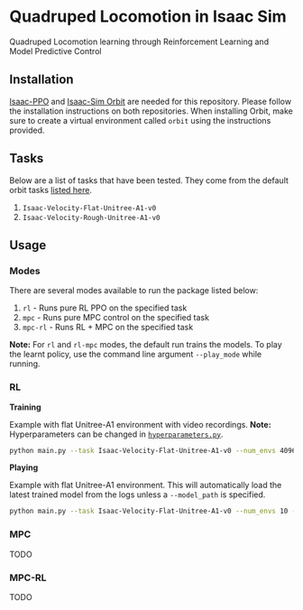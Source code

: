 # Quadruped Locomotion in Isaac Sim
Quadruped Locomotion learning through Reinforcement Learning and Model Predictive Control

## Installation
[Isaac-PPO](https://github.com/dyumanaditya/isaac-ppo) and [Isaac-Sim Orbit](https://isaac-orbit.github.io/) are needed for this repository.
Please follow the installation instructions on both repositories. When installing Orbit, make sure to create a virtual environment
called `orbit` using the instructions provided.

## Tasks
Below are a list of tasks that have been tested. They come from the default orbit tasks [listed here](https://isaac-orbit.github.io/orbit/source/features/environments.html#locomotion).
1. `Isaac-Velocity-Flat-Unitree-A1-v0`
2. `Isaac-Velocity-Rough-Unitree-A1-v0`

## Usage
### Modes
There are several modes available to run the package listed below:
1. `rl` - Runs pure RL PPO on the specified task
2. `mpc` - Runs pure MPC control on the specified task
3. `mpc-rl` - Runs RL + MPC on the specified task

**Note:** For `rl` and `rl-mpc` modes, the default run trains the models. To play the learnt policy, use the
command line argument `--play_mode` while running.

### RL
**Training**

Example with flat Unitree-A1 environment with video recordings. **Note:** Hyperparameters can be changed in [`hyperparameters.py`](controllers/rl/hyperparameters.py).
```bash
python main.py --task Isaac-Velocity-Flat-Unitree-A1-v0 --num_envs 4096 --headless --video --offscreen_render
```
**Playing**

Example with flat Unitree-A1 environment. This will automatically load the latest trained model from the logs unless a
`--model_path` is specified.
```bash
python main.py --task Isaac-Velocity-Flat-Unitree-A1-v0 --num_envs 10 --play_mode
```

### MPC
TODO

### MPC-RL
TODO